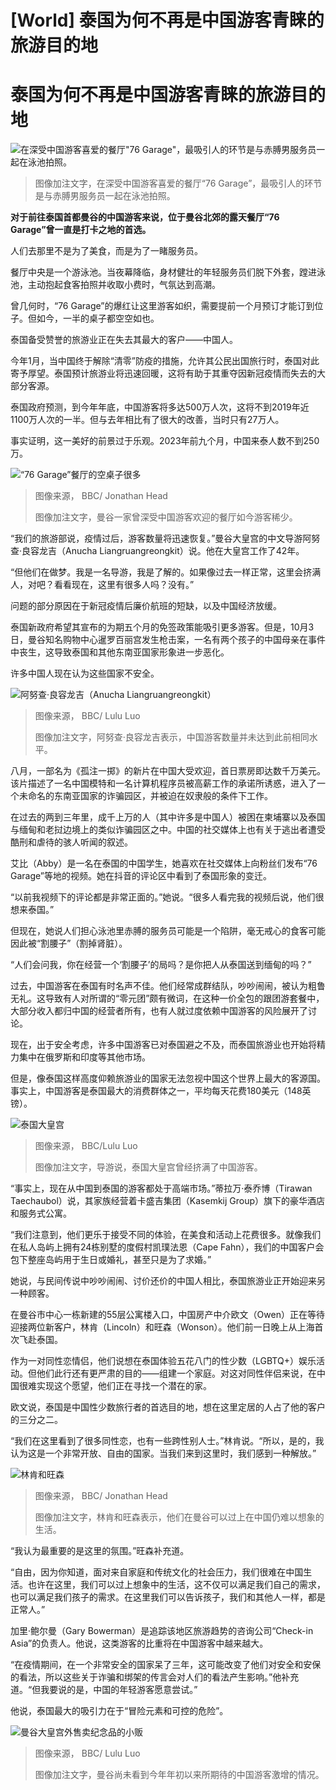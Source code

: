 # [World] 泰国为何不再是中国游客青睐的旅游目的地

#  泰国为何不再是中国游客青睐的旅游目的地


![在深受中国游客喜爱的餐厅"76 Garage"，最吸引人的环节是与赤膊男服务员一起在泳池拍照。](_131626742_76garage-9416.jpg)

> 图像加注文字，在深受中国游客喜爱的餐厅“76 Garage”，最吸引人的环节是与赤膊男服务员一起在泳池拍照。

**对于前往泰国首都曼谷的中国游客来说，位于曼谷北郊的露天餐厅“76 Garage”曾一直是打卡之地的首选。**

人们去那里不是为了美食，而是为了一睹服务员。

餐厅中央是一个游泳池。当夜幕降临，身材健壮的年轻服务员们脱下外套，蹚进泳池，主动抱起食客拍照并收取小费时，气氛达到高潮。

曾几何时，“76 Garage”的爆红让这里游客如织，需要提前一个月预订才能订到位子。但如今，一半的桌子都空空如也。

泰国备受赞誉的旅游业正在失去其最大的客户——中国人。

今年1月，当中国终于解除“清零”防疫的措施，允许其公民出国旅行时，泰国对此寄予厚望。泰国预计旅游业将迅速回暖，这将有助于其重夺因新冠疫情而失去的大部分客源。

泰国政府预测，到今年年底，中国游客将多达500万人次，这将不到2019年近1100万人次的一半。但与去年相比有了很大的改善，当时只有27万人。

事实证明，这一美好的前景过于乐观。2023年前九个月，中国来泰人数不到250万。

![“76 Garage”餐厅的空桌子很多](_131626365_76garage-9343.jpg)

> 图像来源，  BBC/ Jonathan Head
>
> 图像加注文字，曼谷一家曾深受中国游客欢迎的餐厅如今游客稀少。

“我们的旅游部说，疫情过后，游客数量将迅速恢复。”曼谷大皇宫的中文导游阿努查·良容龙吉（Anucha Liangruangreongkit）说。他在大皇宫工作了42年。

“但他们在做梦。我是一名导游，我是了解的。如果像过去一样正常，这里会挤满人，对吧？看看现在，这里有很多人吗？没有。”

问题的部分原因在于新冠疫情后廉价航班的短缺，以及中国经济放缓。

泰国新政府希望其宣布的为期五个月的免签政策能吸引更多游客。但是，10月3日，曼谷知名购物中心暹罗百丽宫发生枪击案，一名有两个孩子的中国母亲在事件中丧生，这导致泰国和其他东南亚国家形象进一步恶化。

许多中国人现在认为这些国家不安全。

![阿努查·良容龙吉（Anucha Liangruangreongkit）](_131626353_anuchaliangruangreongkitachinesespeakingtourguideatthegrandpalace1.jpg)

> 图像来源，  BBC/ Lulu Luo
>
> 图像加注文字，阿努查·良容龙吉表示，中国游客数量并未达到此前相同水平。

八月，一部名为《孤注一掷》的新片在中国大受欢迎，首日票房即达数千万美元。该片描述了一名中国模特和一名计算机程序员被高薪工作的承诺所诱惑，进入了一个未命名的东南亚国家的诈骗园区，并被迫在奴隶般的条件下工作。

在过去的两到三年里，成千上万的人（其中许多是中国人）被困在柬埔寨以及泰国与缅甸和老挝边境上的类似诈骗园区之中。中国的社交媒体上也有关于逃出者遭受酷刑和虐待的骇人听闻的叙述。

艾比（Abby）是一名在泰国的中国学生，她喜欢在社交媒体上向粉丝们发布“76 Garage”等地的视频。她在抖音的评论区中看到了泰国形象的变迁。

“以前我视频下的评论都是非常正面的。”她说。“很多人看完我的视频后说，他们很想来泰国。”

但现在，她说人们担心泳池里赤膊的服务员可能是一个陷阱，毫无戒心的食客可能因此被“割腰子”（割掉肾脏）。

“人们会问我，你在经营一个‘割腰子’的局吗？是你把人从泰国送到缅甸的吗？”


过去，中国游客在泰国有时名声不佳。他们经常成群结队，吵吵闹闹，被认为粗鲁无礼。这导致有人对所谓的“零元团”颇有微词，在这种一价全包的跟团游套餐中，大部分收入都归中国的经营者所有，也有人就过度依赖中国游客的风险展开了讨论。

现在，出于安全考虑，许多中国游客已对泰国避之不及，而泰国旅游业也开始将精力集中在俄罗斯和印度等其他市场。

但是，像泰国这样高度仰赖旅游业的国家无法忽视中国这个世界上最大的客源国。事实上，中国游客是泰国最大的消费群体之一，平均每天花费180美元（148英镑）。

![泰国大皇宫](_131626494_grandpalace.jpg)

> 图像来源，  BBC/Lulu Luo
>
> 图像加注文字，导游说，泰国大皇宫曾经挤满了中国游客。

“事实上，现在从中国到泰国的游客都处于高端市场。”蒂拉万·泰乔博（Tirawan Taechaubol）说，其家族经营着卡盛吉集团（Kasemkij Group）旗下的豪华酒店和服务式公寓。

“我们注意到，他们更乐于接受不同的体验，在美食和活动上花费很多。就像我们在私人岛屿上拥有24栋别墅的度假村凯璞法恩（Cape Fahn），我们的中国客户会包下整座岛屿用于生日或婚礼，甚至只是为了求婚。”

她说，与民间传说中吵吵闹闹、讨价还价的中国人相比，泰国旅游业正开始迎来另一种顾客。

在曼谷市中心一栋新建的55层公寓楼入口，中国房产中介欧文（Owen）正在等待迎接两位新客户，林肯（Lincoln）和旺森（Wonson）。他们前一日晚上从上海首次飞赴泰国。

作为一对同性恋情侣，他们说想在泰国体验五花八门的性少数（LGBTQ+）娱乐活动。但他们此行还有更严肃的目的——组建一个家庭。对这对同性伴侣来说，在中国很难实现这个愿望，他们正在寻找一个潜在的家。

欧文说，泰国是中国性少数旅行者的首选目的地，想在这里定居的人占了他的客户的三分之二。

“我们在这里看到了很多同性恋，也有一些跨性别人士。”林肯说。“所以，是的，我认为这是一个非常开放、自由的国家。当我们来到这里时，我们感到一种解放。”

![林肯和旺森](_131626351_lincoln-wonson-9795.jpg)

> 图像来源，  BBC/ Jonathan Head
>
> 图像加注文字，林肯和旺森表示，他们在曼谷可以过上在中国仍难以想象的生活。

“我认为最重要的是这里的氛围。”旺森补充道。

“自由，因为你知道，面对来自家庭和传统文化的社会压力，我们很难在中国生活。也许在这里，我们可以过上想象中的生活，这不仅可以满足我们自己的需求，也可以满足我们孩子的需求。在这里我们可以告诉孩子，我们和其他人一样，都是正常人。”

加里·鲍尔曼（Gary Bowerman）是追踪该地区旅游趋势的咨询公司“Check-in Asia”的负责人。他说，这类游客的比重将在中国游客中越来越大。

“在疫情期间，在一个非常安全的国家呆了三年，这可能改变了他们对安全和安保的看法，所以这些关于诈骗和绑架的传言会对人们的看法产生影响。”他补充道。“但我要说的是，中国的年轻游客愿意尝试。”

他说，泰国最大的吸引力在于“冒险元素和可控的危险”。

![曼谷大皇宫外售卖纪念品的小贩](_131626348_outsideofthegrandpalace.jpg)

> 图像来源，  BBC/ Lulu Luo
>
> 图像加注文字，曼谷尚未看到今年年初以来所期待的中国游客激增的情况。


